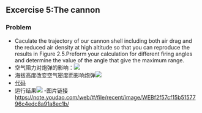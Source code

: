 ## Excercise 5:The cannon
### Problem
- Caculate the trajectory of our cannon shell including both air drag and the reduced air density at high altitude so that you can reproduce the results in Figure 2.5.Preform your calculation for different firing angles and determine the value of the angle that give the maximum range.
- 空气阻力对炮弹的影响：![](http://latex.codecogs.com/gif.latex?F_{drag}=-B_2v^2)
- 海拔高度改变空气密度而影响炮弹![](http://latex.codecogs.com/gif.latex?F_{drag}^*=\frac{\rho&space;}{\rho&space;_0}F_{drag}(y=0)=(1-\frac{ay}{T_0})F_{drag}(y=0))
- [代码]()
- 运行结果![](https://note.youdao.com/web/#/file/recent/image/WEBf2f57cf15b5157796c4edc8a91a8ec1b/)
-图片链接  https://note.youdao.com/web/#/file/recent/image/WEBf2f57cf15b5157796c4edc8a91a8ec1b/

